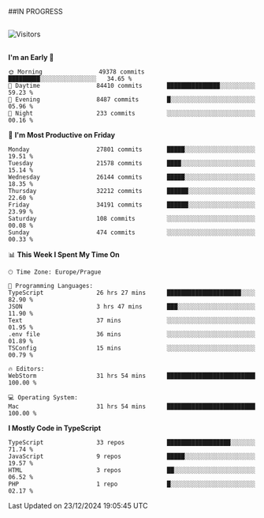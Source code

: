 ##IN PROGRESS
##
![Visitors](https://komarev.com/ghpvc/?username=petrbui&style=for-the-badge&label=Visitors+👀)



##
<!--
[![My GitHub stats](https://github-readme-stats.vercel.app/api?username=petrbui&theme=github_dark)](https://github.com/anuraghazra/github-readme-stats)

[![My wakatime stats](https://github-readme-stats.vercel.app/api/wakatime?username=petrbui&theme=github_dark)](https://github.com/anuraghazra/github-readme-stats)
-->
<!--START_SECTION:waka-->
**I'm an Early 🐤** 

```text
🌞 Morning                49378 commits       █████████░░░░░░░░░░░░░░░░   34.65 % 
🌆 Daytime                84410 commits       ███████████████░░░░░░░░░░   59.23 % 
🌃 Evening                8487 commits        █░░░░░░░░░░░░░░░░░░░░░░░░   05.96 % 
🌙 Night                  233 commits         ░░░░░░░░░░░░░░░░░░░░░░░░░   00.16 % 
```
📅 **I'm Most Productive on Friday** 

```text
Monday                   27801 commits       █████░░░░░░░░░░░░░░░░░░░░   19.51 % 
Tuesday                  21578 commits       ████░░░░░░░░░░░░░░░░░░░░░   15.14 % 
Wednesday                26144 commits       █████░░░░░░░░░░░░░░░░░░░░   18.35 % 
Thursday                 32212 commits       ██████░░░░░░░░░░░░░░░░░░░   22.60 % 
Friday                   34191 commits       ██████░░░░░░░░░░░░░░░░░░░   23.99 % 
Saturday                 108 commits         ░░░░░░░░░░░░░░░░░░░░░░░░░   00.08 % 
Sunday                   474 commits         ░░░░░░░░░░░░░░░░░░░░░░░░░   00.33 % 
```


📊 **This Week I Spent My Time On** 

```text
🕑︎ Time Zone: Europe/Prague

💬 Programming Languages: 
TypeScript               26 hrs 27 mins      █████████████████████░░░░   82.90 % 
JSON                     3 hrs 47 mins       ███░░░░░░░░░░░░░░░░░░░░░░   11.90 % 
Text                     37 mins             ░░░░░░░░░░░░░░░░░░░░░░░░░   01.95 % 
.env file                36 mins             ░░░░░░░░░░░░░░░░░░░░░░░░░   01.89 % 
TSConfig                 15 mins             ░░░░░░░░░░░░░░░░░░░░░░░░░   00.79 % 

🔥 Editors: 
WebStorm                 31 hrs 54 mins      █████████████████████████   100.00 % 

💻 Operating System: 
Mac                      31 hrs 54 mins      █████████████████████████   100.00 % 
```

**I Mostly Code in TypeScript** 

```text
TypeScript               33 repos            ██████████████████░░░░░░░   71.74 % 
JavaScript               9 repos             █████░░░░░░░░░░░░░░░░░░░░   19.57 % 
HTML                     3 repos             ██░░░░░░░░░░░░░░░░░░░░░░░   06.52 % 
PHP                      1 repo              █░░░░░░░░░░░░░░░░░░░░░░░░   02.17 % 
```




 Last Updated on 23/12/2024 19:05:45 UTC
<!--END_SECTION:waka-->

